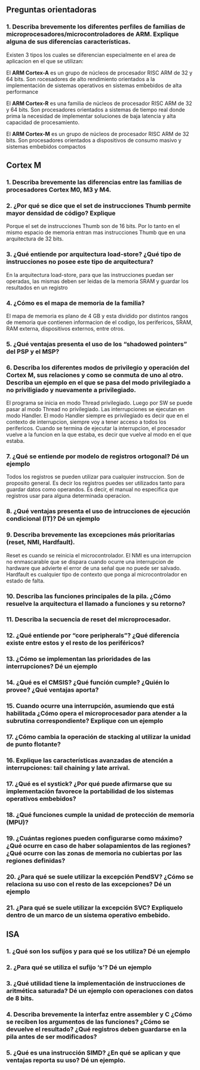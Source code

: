 ## Preguntas orientadoras

### 1. Describa brevemente los diferentes perfiles de familias de microprocesadores/microcontroladores de ARM. Explique alguna de sus diferencias características.
Existen 3 tipos los cuales se diferencian especialmente en el area de aplicacion en el que se utilizan:

El **ARM Cortex-A** es un grupo de núcleos de procesador RISC ARM de 32 y 64 bits. Son rocesadores de alto rendimiento orientados a la implementación de
sistemas operativos en sistemas embebidos de alta performance

El **ARM Cortex-R** es una familia de núcleos de procesador RISC ARM de 32 y 64 bits. Son procesadores orientados a sistemas de tiempo real donde prima la necesidad de implementar soluciones de baja latencia y alta capacidad de procesamiento.

El **ARM Cortex-M** es un grupo de núcleos de procesador RISC ARM de 32 bits. Son procesadores orientados a dispositivos de consumo masivo y sistemas embebidos compactos 

## Cortex M
### 1. Describa brevemente las diferencias entre las familias de procesadores Cortex M0, M3 y M4.
### 2. ¿Por qué se dice que el set de instrucciones Thumb permite mayor densidad de código? Explique
Porque el set de instrucciones Thumb son de 16 bits. Por lo tanto en el mismo espacio de memoria entran mas instrucciones Thumb que en una arquitectura de 32 bits.
### 3. ¿Qué entiende por arquitectura load-store? ¿Qué tipo de instrucciones no posee este tipo de arquitectura?

En la arquitectura load-store, para que las instrucciones puedan ser operadas, las mismas deben ser leidas de la memoria SRAM y guardar los resultados en un registro

### 4. ¿Cómo es el mapa de memoria de la familia?

El mapa de memoria es plano de 4 GB y esta dividido por distintos rangos de memoria que contienen informacion de el codigo, los perifericos, SRAM, RAM externa, dispositivos externos, entre otros.

### 5. ¿Qué ventajas presenta el uso de los “shadowed pointers” del PSP y el MSP?

### 6. Describa los diferentes modos de privilegio y operación del Cortex M, sus relaciones y como se conmuta de uno al otro. Describa un ejemplo en el que se pasa del modo privilegiado a no priviligiado y nuevamente a privilegiado.

El programa se inicia en modo Thread privilegiado. Luego por SW se puede pasar al modo Thread no privilegiado.
Las interrupciones se ejecutan en modo Handler. El modo Handler siempre es privilegiado es decir que en el contexto de interrupcion, siempre voy a tener acceso a todos los perifericos.
Cuando se termina de ejecutar la interrupcion, el procesador vuelve a la funcion en la que estaba, es decir que vuelve al modo en el que estaba.

### 7. ¿Qué se entiende por modelo de registros ortogonal? Dé un ejemplo
Todos los registros se pueden utilizar para cualquier instruccion. Son de proposito general. Es decir los registros puedes ser utilizados tanto para guardar datos como operandos. Es decir, el manual no especifica que registros usar para alguna determinada operacion.

### 8. ¿Qué ventajas presenta el uso de intrucciones de ejecución condicional (IT)? Dé un ejemplo
### 9. Describa brevemente las excepciones más prioritarias (reset, NMI, Hardfault).
Reset es cuando se reinicia el microcontrolador.
El NMI es una interrupcion no enmascarable que se dispara cuando ocurre una interrupcion de hardware que advierte el error de una señal que no puede ser salvado.
Hardfault es cualquier tipo de contexto que ponga al microcontrolador en estado de falta.

### 10. Describa las funciones principales de la pila. ¿Cómo resuelve la arquitectura el llamado a funciones y su retorno?
### 11. Describa la secuencia de reset del microprocesador.
### 12. ¿Qué entiende por “core peripherals”? ¿Qué diferencia existe entre estos y el resto de los periféricos?
### 13. ¿Cómo se implementan las prioridades de las interrupciones? Dé un ejemplo
### 14. ¿Qué es el CMSIS? ¿Qué función cumple? ¿Quién lo provee? ¿Qué ventajas aporta?
### 15. Cuando ocurre una interrupción, asumiendo que está habilitada ¿Cómo opera el microprocesador para atender a la subrutina correspondiente? Explique con un ejemplo
### 17. ¿Cómo cambia la operación de stacking al utilizar la unidad de punto flotante?
### 16. Explique las características avanzadas de atención a interrupciones: tail chaining y late arrival.
### 17. ¿Qué es el systick? ¿Por qué puede afirmarse que su implementación favorece la portabilidad de los sistemas operativos embebidos?
### 18. ¿Qué funciones cumple la unidad de protección de memoria (MPU)?
### 19. ¿Cuántas regiones pueden configurarse como máximo? ¿Qué ocurre en caso de haber solapamientos de las regiones? ¿Qué ocurre con las zonas de memoria no cubiertas por las regiones definidas?
### 20. ¿Para qué se suele utilizar la excepción PendSV? ¿Cómo se relaciona su uso con el resto de las excepciones? Dé un ejemplo
### 21. ¿Para qué se suele utilizar la excepción SVC? Expliquelo dentro de un marco de un sistema operativo embebido.

## ISA
### 1. ¿Qué son los sufijos y para qué se los utiliza? Dé un ejemplo
### 2. ¿Para qué se utiliza el sufijo ‘s’? Dé un ejemplo
### 3. ¿Qué utilidad tiene la implementación de instrucciones de aritmética saturada? Dé un ejemplo con operaciones con datos de 8 bits.
### 4. Describa brevemente la interfaz entre assembler y C ¿Cómo se reciben los argumentos de las funciones? ¿Cómo se devuelve el resultado? ¿Qué registros deben guardarse en la pila antes de ser modificados?
### 5. ¿Qué es una instrucción SIMD? ¿En qué se aplican y que ventajas reporta su uso? Dé un ejemplo.
